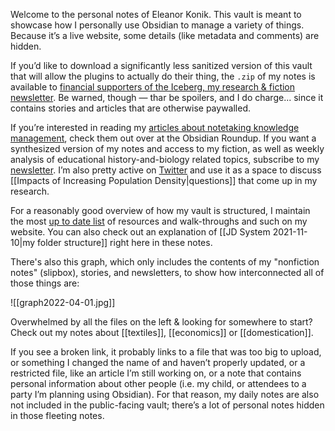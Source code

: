 Welcome to the personal notes of Eleanor Konik. This vault is meant to showcase how I personally use Obsidian to manage a variety of things. Because it’s a live website, some details (like metadata and comments) are hidden.

If you’d like to download a significantly less sanitized version of this vault that will allow the plugins to actually do their thing, the `.zip` of my notes is available to [financial supporters of the Iceberg, my research & fiction newsletter](https://newsletter.eleanorkonik.com/membership/). Be warned, though — thar be spoilers, and I do charge... since it contains stories and articles that are otherwise paywalled. 

If you’re interested in reading my [articles about notetaking knowledge management](https://www.obsidianroundup.org/tag/thoughts), check them out over at the Obsidian Roundup. If you want a synthesized version of my notes and access to my fiction, as well as weekly analysis of educational history-and-biology related topics, subscribe to my [newsletter](http://newsletter.eleanorkonik.com/). I’m also pretty active on [Twitter](https://twitter.com/EleanorKonik) and use it as a space to discuss [[Impacts of Increasing Population Density|questions]] that come up in my research. 

For a reasonably good overview of how my vault is structured, I maintain the most [up to date list](https://eleanorkonik.com/obsidian-for-writing/) of resources and walk-throughs and such on my website. You can also check out an explanation of [[JD System 2021-11-10|my folder structure]] right here in these notes. 

There's also this graph, which only includes the contents of my "nonfiction notes" (slipbox), stories, and newsletters, to show how interconnected all of those things are:

![[graph2022-04-01.jpg]]

Overwhelmed by all the files on the left & looking for somewhere to start? Check out my notes about [[textiles]], [[economics]] or [[domestication]]. 

If you see a broken link, it probably links to a file that was too big to upload, or something I changed the name of and haven’t properly updated, or a restricted file, like an article I’m still working on, or a note that contains personal information about other people (i.e. my child, or attendees to a party I’m planning using Obsidian). For that reason, my daily notes are also not included in the public-facing vault; there’s a lot of personal notes hidden in those fleeting notes. 


